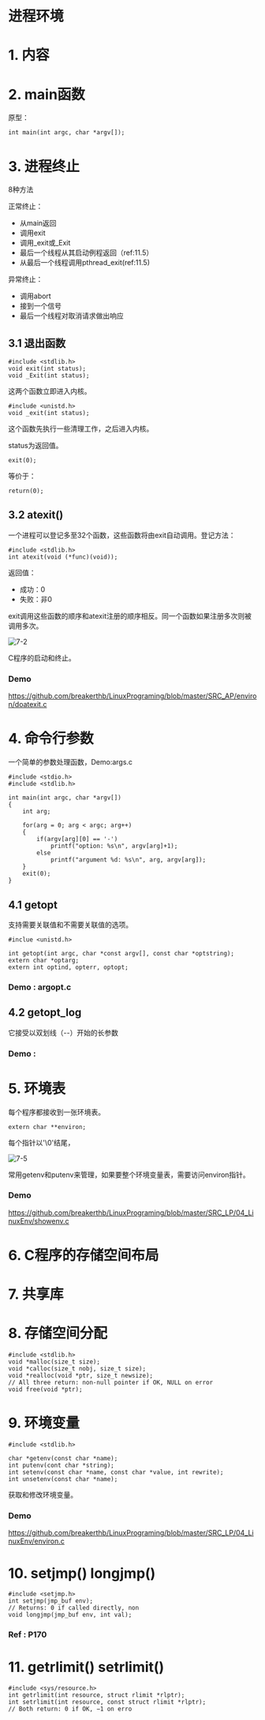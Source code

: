 # 进程环境

# 1. 内容

# 2. main函数

原型：

    int main(int argc, char *argv[]);
    
# 3. 进程终止

8种方法

正常终止：

- 从main返回
- 调用exit
- 调用_exit或_Exit
- 最后一个线程从其启动例程返回（ref:11.5）
- 从最后一个线程调用pthread_exit(ref:11.5)

异常终止：

- 调用abort
- 接到一个信号
- 最后一个线程对取消请求做出响应

## 3.1 退出函数

    #include <stdlib.h>
    void exit(int status);
    void _Exit(int status);
    
这两个函数立即进入内核。

    #include <unistd.h>
    void _exit(int status);

这个函数先执行一些清理工作，之后进入内核。

status为返回值。

    exit(0);
    
等价于：

    return(0);
    
## 3.2 atexit()

一个进程可以登记多至32个函数，这些函数将由exit自动调用。登记方法：

    #include <stdlib.h>
    int atexit(void (*func)(void));
    
返回值：

- 成功：0
- 失败：非0

exit调用这些函数的顺序和atexit注册的顺序相反。同一个函数如果注册多次则被调用多次。

![7-2](https://raw.githubusercontent.com/breakerthb/LinuxPrograming/master/PIC/7-2.png)

C程序的启动和终止。

### Demo 

<https://github.com/breakerthb/LinuxPrograming/blob/master/SRC_AP/environ/doatexit.c>

# 4. 命令行参数

一个简单的参数处理函数，Demo:args.c

    #include <stdio.h>
    #include <stdlib.h>
    
    int main(int argc, char *argv[])
    {
        int arg;
    
        for(arg = 0; arg < argc; arg++) 
        {
            if(argv[arg][0] == '-')
                printf("option: %s\n", argv[arg]+1);
            else
                printf("argument %d: %s\n", arg, argv[arg]);
        }
        exit(0);
    }
    
## 4.1 getopt

支持需要关联值和不需要关联值的选项。

    #inclue <unistd.h>
    
    int getopt(int argc, char *const argv[], const char *optstring);
    extern char *optarg;
    extern int optind, opterr, optopt;
    
### Demo : argopt.c

## 4.2 getopt_log

它接受以双划线（--）开始的长参数

### Demo : 

# 5. 环境表

每个程序都接收到一张环境表。

    extern char **environ;
    
每个指针以'\0'结尾，

![7-5](https://raw.githubusercontent.com/breakerthb/LinuxPrograming/master/PIC/7-5.png)

常用getenv和putenv来管理，如果要整个环境变量表，需要访问environ指针。

### Demo

<https://github.com/breakerthb/LinuxPrograming/blob/master/SRC_LP/04_LinuxEnv/showenv.c>

# 6. C程序的存储空间布局

# 7. 共享库

# 8. 存储空间分配

    #include <stdlib.h>
    void *malloc(size_t size);
    void *calloc(size_t nobj, size_t size);
    void *realloc(void *ptr, size_t newsize);
    // All three return: non-null pointer if OK, NULL on error
    void free(void *ptr);

# 9. 环境变量

    #include <stdlib.h>
    
    char *getenv(const char *name);
    int putenv(cont char *string);
    int setenv(const char *name, const char *value, int rewrite);
    int unsetenv(const char *name);
    
获取和修改环境变量。

### Demo

<https://github.com/breakerthb/LinuxPrograming/blob/master/SRC_LP/04_LinuxEnv/environ.c>

# 10. setjmp() longjmp()

    #include <setjmp.h>
    int setjmp(jmp_buf env);
    // Returns: 0 if called directly, non
    void longjmp(jmp_buf env, int val);

### Ref : P170

# 11. getrlimit() setrlimit()

    #include <sys/resource.h>
    int getrlimit(int resource, struct rlimit *rlptr);
    int setrlimit(int resource, const struct rlimit *rlptr);
    // Both return: 0 if OK, −1 on erro


    